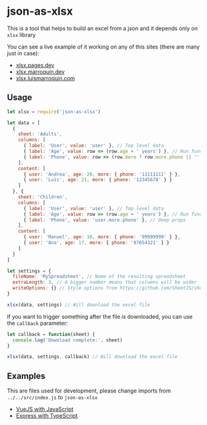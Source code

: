 # json-as-xlsx

This is a tool that helps to build an excel from a json and it depends only on `xlsx` library

You can see a live example of it working on any of this sites (there are many just in case):

* [xlsx.pages.dev](https://xlsx.pages.dev)
* [xlsx.marroquin.dev](https://xlsx.marroquin.dev)
* [xlsx.luismarroquin.com](https://xlsx.luismarroquin.com)

## Usage

```js
let xlsx = require('json-as-xlsx')

let data = [
  {
    sheet: 'Adults',
    columns: [
      { label: 'User', value: 'user' }, // Top level data
      { label: 'Age', value: row => (row.age + ' years') }, // Run functions
      { label: 'Phone', value: row => (row.more ? row.more.phone || '' : '') }, // Deep props
    ],
    content: [
      { user: 'Andrea', age: 20, more: { phone: '11111111' } },
      { user: 'Luis', age: 21, more: { phone: '12345678' } }
    ]
  }, {
    sheet: 'Children',
    columns: [
      { label: 'User', value: 'user' }, // Top level data
      { label: 'Age', value: row => (row.age + ' years') }, // Run functions
      { label: 'Phone', value: 'user.more.phone' }, // Deep props
    ],
    content: [
      { user: 'Manuel', age: 16, more: { phone: '99999999' } },
      { user: 'Ana', age: 17, more: { phone: '87654321' } }
    ]
  }
]

let settings = {
  fileName: 'MySpreadsheet', // Name of the resulting spreadsheet
  extraLength: 3, // A bigger number means that columns will be wider
  writeOptions: {} // Style options from https://github.com/SheetJS/sheetjs#writing-options
}

xlsx(data, settings) // Will download the excel file
```

If you want to trigger something after the file is downloaded, you can use the `callback` parameter:

```js
let callback = function(sheet) {
  console.log('Download complete:', sheet)
}

xlsx(data, settings, callback) // Will download the excel file
```

## Examples

This are files used for development, please change imports from `../../src/index.js` to `json-as-xlsx`

* [VueJS with JavaScript](https://github.com/LuisEnMarroquin/json-as-xlsx/blob/main/examples/vue-app/App.vue)
* [Express with TypeScript](https://github.com/LuisEnMarroquin/json-as-xlsx/blob/main/examples/express/server.ts)
